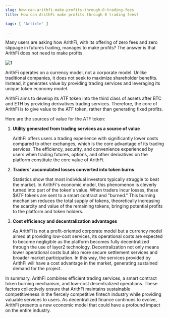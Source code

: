 ```yaml
---
slug: how-can-arithfi-make-profits-through-0-trading-fees
title: How can ArithFi make profits through 0 trading fees?

tags: [ 'Article' ]

---
```


Many users are asking how ArithFi, with its offering of zero fees and zero slippage in futures trading, manages to make
profits? The answer is that ArithFi does not need to make profits.

![1](https://nftstorage.link/ipfs/bafybeihmiievw44gmetqvy2zsonzq33wl64bol4vckpi57rrwyq4kfkrkq)

ArithFi operates on a currency model, not a corporate model. Unlike traditional companies, it does not seek to maximize
shareholder benefits. Instead, it generates value by providing trading services and leveraging its unique token economy
model.

ArithFi aims to develop its ATF token into the third class of assets after BTC and ETH by providing derivatives trading
services. Therefore, the core of ArithFi is to give value to the ATF token, rather than generating fixed profits.

Here are the sources of value for the ATF token:

1. **Utility generated from trading services as a source of value**
   
   ArithFi offers users a trading experience with significantly lower costs compared to other exchanges, which is the
   core advantage of its trading services. The efficiency, security, and convenience experienced by users when trading
   futures, options, and other derivatives on the platform constitute the core value of ArithFi.

2. **Traders' accumulated losses converted into token burns**
   
   Statistics show that most individual investors typically struggle to beat the market. In ArithFi's economic model,
   this phenomenon is cleverly turned into part of the token's value. When traders incur losses, these $ATF tokens are
   sent to a smart contract and "burned." This burning mechanism reduces the total supply of tokens, theoretically
   increasing the scarcity and value of the remaining tokens, bringing potential profits to the platform and token
   holders.

3. **Cost efficiency and decentralization advantages**
   
   As ArithFi is not a profit-oriented corporate model but a currency model aimed at providing low-cost services, its
   operational costs are expected to become negligible as the platform becomes fully decentralized through the use of
   layer2 technology. Decentralization not only means lower operational costs but also more secure settlement services
   and broader market participation. In this way, the services provided by ArithFi will have a cost advantage in the
   market, generating sustained demand for the project.

In summary, ArithFi combines efficient trading services, a smart contract token burning mechanism, and low-cost
decentralized operations. These factors collectively ensure that ArithFi maintains sustainable competitiveness in the
fiercely competitive fintech industry while providing valuable services to users. As decentralized finance continues to
evolve, ArithFi presents a new economic model that could have a profound impact on the entire industry.

